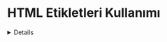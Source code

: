 <h1> HTML Etikletleri Kullanımı</h1>
<details>
<h2>240925</h2>
<p><li>UYGULAMA1: HTML İle Başlık Oluşturma</p>
<p><li>UYGULAMA2: Paragraf Etiketi Kullanımı <\li><\p>
<p><li>UYGULAMA3: Biçimlendirme Etiketleri Kullanımı</li><\p>
<p><li>UYGULAMA4: Sıralı Sırasız Liste Kullanımı<\li><\p>


<h2>241002</h2>
<p><li>LIST1: İç İçe Liste Öğrenme</li></p>
<p><li>LIST2: İç İçe Liste Yapma</li></p>
<p><li>TABLE: Tablo Satırı ve Hücre Öğrenme</li></p>
<p><li>TABLE2: Tablo İçinde Colspan Rowspan ve Caption Öğrenme</li></p>
<p><li>TABLE3: Tablo 2 ile Aynı</li></p>

<h2>241009</h2>
<p><li>JPEG1: Tablo İçinde Resim Ekleme (Meyveli)</li></p>
<p><li>JPEG2: Tablo İçinde Resim Ekleme (İstanbul Resimli)</li></p>
<p><li>JPEG3: Tablo İçinde Resim Ekleme (Öğrenci Kimlik Kartı)</li></p>

<h2>202016</h2>
<p><li>QUIZ COZUM: İkinci Quiz Çözüm</li></p>
<p><li>TABLE: Resimli Tablo</li></p>
<p><li>PICSUM: Picsum Uygulamasından Rastegele Resim Ekleme</li></p>
<p><li>VIDEO: Video Ekleme</li></p>
<p><li>VIDEOLU TABLO: Videolu Tablo Ekleme</li></p>


</details>




